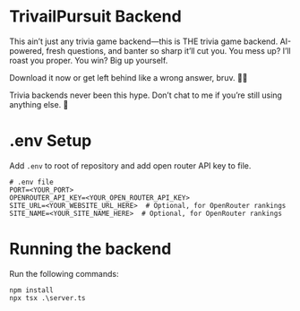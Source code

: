 # TrivailPursuit Backend

This ain’t just any trivia game backend—this is THE trivia game backend. AI-powered, fresh questions, and banter so sharp it’ll cut you. You mess up? I’ll roast you proper. You win? Big up yourself.

Download it now or get left behind like a wrong answer, bruv. 🎤🔥

Trivia backends never been this hype. Don’t chat to me if you’re still using anything else. 💯

# .env Setup

Add `.env` to root of repository and add open router API key to file.

```
# .env file
PORT=<YOUR_PORT>
OPENROUTER_API_KEY=<YOUR_OPEN_ROUTER_API_KEY>
SITE_URL=<YOUR_WEBSITE_URL_HERE>  # Optional, for OpenRouter rankings
SITE_NAME=<YOUR_SITE_NAME_HERE>  # Optional, for OpenRouter rankings
```

# Running the backend

Run the following commands:

```
npm install
npx tsx .\server.ts
```
